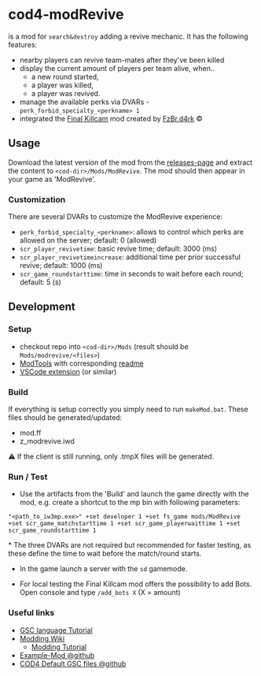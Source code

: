 # cod4-modRevive
is a mod for `search&destroy` adding a revive mechanic. It has the following features:

- nearby players can revive team-mates after they've been killed
- display the current amount of players per team alive, when..
  - a new round started,
  - a player was killed,
  - a player was revived.
- manage the available perks via DVARs - `perk_forbid_specialty_<perkname> 1`
- integrated the [Final Killcam](https://www.moddb.com/mods/final-killcam) mod created by [FzBr.d4rk](https://www.moddb.com/members/fzbrd4rk) ©

## Usage
Download the latest version of the mod from the [releases-page](https://github.com/agonio/cod4-modRevive/releases) and extract the content to `<cod-dir>/Mods/ModRevive`. The mod should then appear in your game as 'ModRevive'.

### Customization
There are several DVARs to customize the ModRevive experience:

- `perk_forbid_specialty_<perkname>`: allows to control which perks are allowed on the server; default: 0 (allowed)
- `scr_player_revivetime`: basic revive time; default: 3000 (ms)
- `scr_player_revivetimeincrease`: additional time per prior successful revive; default: 1000 (ms)
- `scr_game_roundstarttime`: time in seconds to wait before each round; default: 5 (s)


## Development

### Setup

- checkout repo into `<cod-dir>/Mods` (result should be `Mods/modrevive/<files>`)
- [ModTools](https://wiki.zeroy.com/index.php?title=Call_of_Duty_4:_needed#ModTools) with corresponding [readme](https://www.cod4central.com/content/cod4-mod-tools-readme.txt)
- [VSCode extension](https://marketplace.visualstudio.com/items?itemName=se2dev.cod-sense) (or similar)

### Build

If everything is setup correctly you simply need to run `makeMod.bat`.
These files should be generated/updated:
- mod.ff
- z_modrevive.iwd

⚠ If the client is still running, only .tmpX files will be generated.

### Run / Test

- Use the artifacts from the 'Build' and launch the game directly with the mod, e.g. create a shortcut to the mp bin with following parameters: 

```
"<path_to_iw3mp.exe>" +set developer 1 +set fs_game mods/ModRevive +set scr_game_matchstarttime 1 +set scr_game_playerwaittime 1 +set scr_game_roundstarttime 1
```
\* The three DVARs are not required but recommended for faster testing, as these define the time to wait before the match/round starts.

- In the game launch a server with the `sd` gamemode.

- For local testing the Final Killcam mod offers the possibility to add Bots. Open console and type `/add_bots X` (X = amount)

### Useful links

- [GSC language Tutorial](https://www.moddb.com/tutorials/scripting-1-basics)
- [Modding Wiki](https://wiki.zeroy.com/index.php?title=Call_of_Duty_4:_Modding)
  - [Modding Tutorial](https://wiki.zeroy.com/index.php?title=Call_of_Duty_4:_Modding_Tutorial#Scripting)
- [Example-Mod @github](https://github.com/dan2k3k4/bp-cod4/blob/master/maps/mp/gametypes/_globallogic.gsc)
- [COD4 Default GSC files @github](https://github.com/volkv/CoD4-Default-GSC-Scripts/blob/master/maps/mp/gametypes/_gameobjects.gsc)
